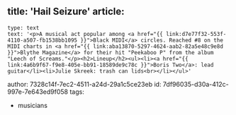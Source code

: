 title: 'Hail Seizure'
article:
  -
    type: text
    text: '<p>A musical act popular among <a href="{{ link:d7e77f32-553f-4110-a507-fb1538bb1095 }}">Black MIDI</a> circles. Reached #8 on the MIDI charts in <a href="{{ link:aba13870-5297-4624-aab2-82a5e48c9e8d }}">Blythe Magazine</a> for their hit "Peekaboo P" from the album "Leech of Screams."</p><h2>Lineup</h2><ul><li><a href="{{ link:4a6b9f67-f9e8-405e-bb91-18589de9c78c }}">Boris Two</a>: lead guitar</li><li>Julie Skreek: trash can lids<br></li></ul>'
author: 7328c14f-7ec2-4511-a24d-29a1c5ce23eb
id: 7df96035-d30a-412c-997e-7e643ed9f058
tags:
  - musicians
